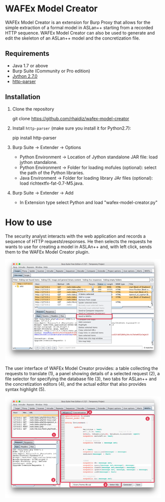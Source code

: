 # WAFEx Model Creator

WAFEx Model Creator is an extension for Burp Proxy that allows for the simple extraction of a formal model in ASLan++ starting from a recorded HTTP sequence. WAFEx Model Creator can also be used to generate and edit the skeleton of an ASLan++ model and the concretization file.


## Requirements
* Java 1.7 or above
* Burp Suite (Community or Pro edition)
* [Jython 2.7.0](http://www.jython.org/downloads.html)
* [http-parser](https://github.com/benoitc/http-parser/)

## Installation
1. Clone the repository


    git clone https://github.com/rhaidiz/wafex-model-creator
2. Install `http-parser` (make sure you install it for Python2.7):


    pip install http-parser
3. Burp Suite -> Extender -> Options
	* Python Environment -> Location of Jython standalone JAR file: load jython standalone.
	* Python Environment -> Folder for loading mofules (optional): select the path of the Python libraries.
	* Java Environment -> Folder for loading library JAr files (optional): load richtextfx-fat-0.7-M5.java.
4. Burp Suite -> Extender -> Add
	* In Extension type select Python and load "wafex-model-creator.py"

# How to use

The security analyst interacts with the web application and records a sequence of HTTP requests\responses. He then selects the requests he wants to use for creating a model in ASLAn++ and, with left click, sends them to the WAFEx Model Creator plugin.

![screen1](screen1.png "Figure 1")

The user interface of WAFEx Model Creator provides: a table collecting the requests to translate (1), a panel showing details of a selected request (2), a file selector for specifying the database file (3), two tabs for ASLan++ and the concretization editors (4), and the actual editor that also provides syntax highlight (5).

![screen2](screen2.png "Figure 2")
